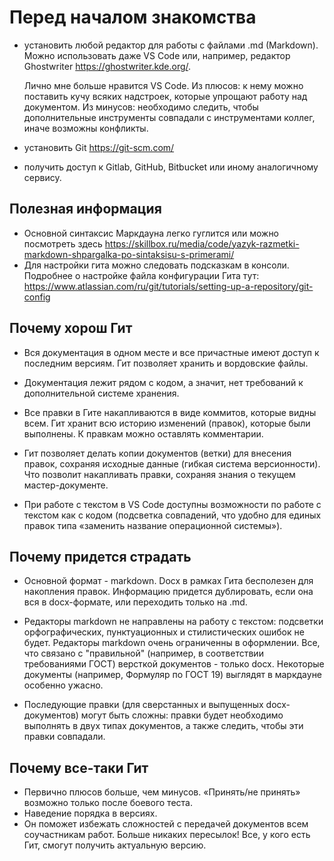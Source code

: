 # Перед началом знакомства

* установить любой редактор для работы с файлами .md (Markdown). Можно использовать даже VS Code или, например, редактор Ghostwriter <https://ghostwriter.kde.org/>.

    Лично мне больше нравится VS Code. Из плюсов: к нему можно поставить кучу всяких надстроек, которые упрощают работу над документом. Из минусов: необходимо следить, чтобы дополнительные инструменты совпадали с инструментами коллег, иначе возможны конфликты.  

* установить Git <https://git-scm.com/>
* получить доступ к Gitlab, GitHub, Bitbucket или иному аналогичному сервису.

## Полезная информация

* Основной синтаксис Маркдауна легко гуглится или можно посмотреть здесь <https://skillbox.ru/media/code/yazyk-razmetki-markdown-shpargalka-po-sintaksisu-s-primerami/> 
* Для настройки гита можно следовать подсказкам в консоли. Подробнее о настройке файла конфигурации Гита тут:
    <https://www.atlassian.com/ru/git/tutorials/setting-up-a-repository/git-config>

## Почему хорош Гит

* Вся документация в одном месте и все причастные имеют доступ к последним версиям. Гит позволяет хранить и вордовские файлы.

* Документация лежит рядом с кодом, а значит, нет требований к дополнительной системе хранения.

* Все правки в Гите накапливаются в виде коммитов, которые видны всем. Гит хранит всю историю изменений (правок), которые были выполнены. К правкам можно оставлять комментарии.

* Гит позволяет делать копии документов (ветки) для внесения правок, сохраняя исходные данные (гибкая система версионности). Что позволит накапливать правки, сохраняя знания о текущем мастер-документе.

* При работе с текстом в VS Code доступны возможности по работе с текстом как с кодом (подсветка совпадений, что удобно для единых правок типа «заменить название операционной системы»).

## Почему придется страдать

* Основной формат - markdown. Docx в рамках Гита бесполезен для накопления правок. Информацию придется дублировать, если она вся в docx-формате, или переходить только на .md. 

* Редакторы markdown не направлены на работу с текстом: подсветки орфографических, пунктуационных и стилистических ошибок не будет.
Редакторы markdown очень ограниченны в оформлении. Все, что связано с "правильной" (например, в соответствии требованиями ГОСТ) версткой документов - только docx. Некоторые документы (например, Формуляр по ГОСТ 19) выглядят в маркдауне особенно ужасно.

* Последующие правки (для сверстанных и выпущенных docx-документов) могут быть сложны: правки будет необходимо выполнять в двух типах документов, а также следить, чтобы эти правки совпадали.

## Почему все-таки Гит

* Первично плюсов больше, чем минусов. «Принять/не принять» возможно только после боевого теста.
* Наведение порядка в версиях. 
* Он поможет избежать сложностей с передачей документов всем соучастникам работ. Больше никаких пересылок! Все, у кого есть Гит, смогут получить актуальную версию.